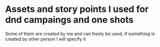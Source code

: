 # Assets and story points I used for dnd campaings and one shots

Some of them are created by me and can freely be used, If something is created by other person I will specify it
